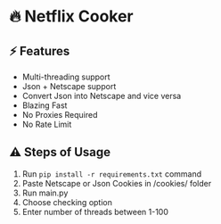 # 🔥 Netflix Cooker
## ⚡ Features
- Multi-threading support
- Json + Netscape support
- Convert Json into Netscape and vice versa
- Blazing Fast
- No Proxies Required
- No Rate Limit
## ⚠️ Steps of Usage
1. Run `pip install -r requirements.txt` command
2. Paste Netscape or Json Cookies in /cookies/ folder 
3. Run main.py
4. Choose checking option
5. Enter number of threads between 1-100
